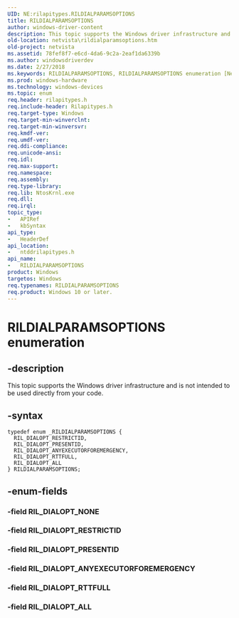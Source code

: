 ```yaml
---
UID: NE:rilapitypes.RILDIALPARAMSOPTIONS
title: RILDIALPARAMSOPTIONS
author: windows-driver-content
description: This topic supports the Windows driver infrastructure and is not intended to be used directly from your code.
old-location: netvista\rildialparamsoptions.htm
old-project: netvista
ms.assetid: 78fef8f7-e6cd-4da6-9c2a-2eaf1da6339b
ms.author: windowsdriverdev
ms.date: 2/27/2018
ms.keywords: RILDIALPARAMSOPTIONS, RILDIALPARAMSOPTIONS enumeration [Network Drivers Starting with Windows Vista], RIL_DIALOPT_ALL, RIL_DIALOPT_ANYEXECUTORFOREMERGENCY, RIL_DIALOPT_PRESENTID, RIL_DIALOPT_RESTRICTID, RIL_DIALOPT_RTTFULL, netvista.rildialparamsoptions, ntddrilapitypes/RILDIALPARAMSOPTIONS, ntddrilapitypes/RIL_DIALOPT_ALL, ntddrilapitypes/RIL_DIALOPT_ANYEXECUTORFOREMERGENCY, ntddrilapitypes/RIL_DIALOPT_PRESENTID, ntddrilapitypes/RIL_DIALOPT_RESTRICTID, ntddrilapitypes/RIL_DIALOPT_RTTFULL
ms.prod: windows-hardware
ms.technology: windows-devices
ms.topic: enum
req.header: rilapitypes.h
req.include-header: Rilapitypes.h
req.target-type: Windows
req.target-min-winverclnt: 
req.target-min-winversvr: 
req.kmdf-ver: 
req.umdf-ver: 
req.ddi-compliance: 
req.unicode-ansi: 
req.idl: 
req.max-support: 
req.namespace: 
req.assembly: 
req.type-library: 
req.lib: NtosKrnl.exe
req.dll: 
req.irql: 
topic_type:
-	APIRef
-	kbSyntax
api_type:
-	HeaderDef
api_location:
-	ntddrilapitypes.h
api_name:
-	RILDIALPARAMSOPTIONS
product: Windows
targetos: Windows
req.typenames: RILDIALPARAMSOPTIONS
req.product: Windows 10 or later.
---
```


# RILDIALPARAMSOPTIONS enumeration


## -description


This topic supports the Windows driver infrastructure and is not intended to be used directly from your code.


## -syntax


````
typedef enum _RILDIALPARAMSOPTIONS { 
  RIL_DIALOPT_RESTRICTID,
  RIL_DIALOPT_PRESENTID,
  RIL_DIALOPT_ANYEXECUTORFOREMERGENCY,
  RIL_DIALOPT_RTTFULL,
  RIL_DIALOPT_ALL
} RILDIALPARAMSOPTIONS;
````


## -enum-fields




### -field RIL_DIALOPT_NONE


### -field RIL_DIALOPT_RESTRICTID


### -field RIL_DIALOPT_PRESENTID


### -field RIL_DIALOPT_ANYEXECUTORFOREMERGENCY


### -field RIL_DIALOPT_RTTFULL


### -field RIL_DIALOPT_ALL

